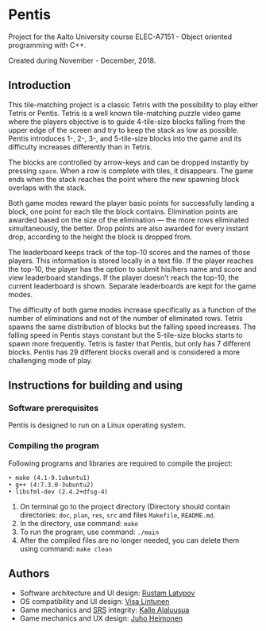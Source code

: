 # Pentis

Project for the Aalto University course ELEC-A7151 - Object oriented programming with C++.

Created during November - December, 2018.

## Introduction

This tile-matching project is a classic Tetris with the possibility to play either Tetris or Pentis. Tetris is a well known tile-matching puzzle video game where the players objective is to guide 4-tile-size blocks falling from the upper edge of the screen and try to keep the stack as low as possible. Pentis introduces 1-, 2-, 3-, and 5-tile-size blocks into the game and its difficulty increases differently than in Tetris. 

The blocks are controlled by arrow-keys and can be dropped instantly by pressing ```space```. When a row is complete with tiles, it disappears. The game ends when the stack reaches the point where the new spawning block overlaps with the stack. 

Both game modes reward the player basic points for successfully landing a block, one point for each tile the block contains. Elimination points are awarded based on the size of the elimination — the more rows eliminated simultaneously, the better. Drop points are also awarded for every instant drop, according to the height the block is dropped from.

The leaderboard keeps track of the top-10 scores and the names of those players. This information is stored locally in a text file. If the player reaches the top-10, the player has the option to submit his/hers name and score and view leaderboard standings. If the player doesn't reach the top-10, the current leaderboard is shown. Separate leaderboards are kept for the game modes.

The difficulty of both game modes increase specifically as a function of the number of eliminations and not of the number of eliminated rows. Tetris spawns the same distribution of blocks but the falling speed increases. The falling speed in Pentis stays constant but the 5-tile-size blocks starts to spawn more frequently. Tetris is faster that Pentis, but only has 7 different blocks. Pentis has 29 different blocks overall and is considered a more challenging mode of play.

## Instructions for building and using

### Software prerequisites

Pentis is designed to run on a Linux operating system.

### Compiling the program

Following programs and libraries are required to compile the project:
```
• make (4.1-9.1ubuntu1)
• g++ (4:7.3.0-3ubuntu2)
• libsfml-dev (2.4.2+dfsg-4)
```
   1. On terminal go to the project directory (Directory should contain directories: ```doc```, ```plan```, ```res```, ```src``` and files ```Makefile```, ```README.md```.
   2. In the directory, use  command: 
    ``` make ```
   3. To run the program, use command: 
    ```./main```
   4. After the compiled files are no longer needed, you can delete them using command:
    ```make clean```

## Authors

- Software architecture and UI design: [Rustam Latypov](mailto:rustam.latypov@aalto.fi)
- OS compatibility and UI design: [Visa Lintunen](mailto:visa.lintunen@aalto.fi)
- Game mechanics and [SRS](https://tetris.wiki/SRS) integrity: [Kalle Alaluusua](mailto:kalle.alaluusua@aalto.fi)
- Game mechanics and UX design: [Juho Heimonen](mailto:juho.heimonen@aalto.fi)

